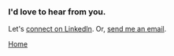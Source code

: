 ### I'd love to hear from you.

Let's [connect on LinkedIn](link). Or, [send me an email](link).

[Home](index.md)
